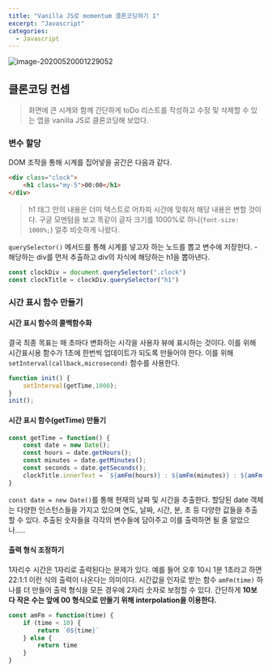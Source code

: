 ```yaml
---
title: "Vanilla JS로 momentum 클론코딩하기 1"
excerpt: "Javascript"
categories:
  - Javascript
---
```


![image-20200520001229052](https://user-images.githubusercontent.com/53211781/82825194-c2bbac00-9ee5-11ea-95e7-aaa95fb7e5ec.png)

## 클론코딩 컨셉
> 화면에 큰 시계와 함께 간단하게 toDo 리스트를 작성하고 수정 및 삭제할 수 있는 앱을 vanilla JS로 클론코딩해 보았다. 

### 변수 할당

DOM 조작을 통해 시계를 집어넣을 공간은 다음과 같다. 
```html
<div class="clock">
    <h1 class="my-5">00:00</h1>
</div>
```
> h1 태그 안의 내용은 더미 텍스트로 어차피 시간에 맞춰저 해당 내용은 변할 것이다. 구글 모멘텀을 보고 똑같이 글자 크기를 1000%로 하니(`font-size: 1000%;`) 얼추 비슷하게 나왔다. 

`querySelector()` 메서드를 통해 시계를 넣고자 하는 노드를 뽑고 변수에 저장한다. 
    - 해당하는 div를 먼저 추출하고 div의 자식에 해당하는 h1을 뽑아낸다.
```javascript
const clockDiv = document.querySelector(".clock")
const clockTitle = clockDiv.querySelector("h1")
```

### 시간 표시 함수 만들기


#### 시간 표시 함수의 콜백함수화
결국 최종 목표는 매 초마다 변화하는 시각을 사용자 뷰에 표시하는 것이다. 이를 위해 시간표시용 함수가 1초에 한번씩 업데이트가 되도록 만들어야 한다. 이를 위해 `setInterval(callback,microsecond)` 함수를 사용한다.
```javascript
function init() {
    setInterval(getTime,1000);
}
init();
```

#### 시간 표시 함수(getTime) 만들기 
```javascript
const getTime = function() {
    const date = new Date();
    const hours = date.getHours();
    const minutes = date.getMinutes();
    const seconds = date.getSeconds();
    clockTitle.innerText = `${amFm(hours)} : ${amFm(minutes)} : ${amFm(seconds)}`;
}
```
`const date = new Date()`를 통해 현재의 날짜 및 시간을 추출한다. 할당된 date 객체는 다양한 인스턴스들을 가지고 있으며 연도, 날짜, 시간, 분, 초 등 다양한 값들을 추출할 수 있다. 추출된 숫자들을 각각의 변수들에 담아주고 이를 출력하면 될 줄 알았으나.....

#### 출력 형식 조정하기
1자리수 시간은 1자리로 출력된다는 문제가 있다. 예를 들어 오후 10시 1분 1초라고 하면 22:1:1 이런 식의 출력이 나온다는 의미이다. 시간값을 인자로 받는 함수 `amFm(time)` 하나를 더 만들어 출력 형식을 모든 경우에 2자리 숫자로 보정할 수 있다. 간단하게 **10보다 작은 수는 앞에 00 형식으로 만들기 위해 interpolation을 이용한다.**
```javascript
const amFm = function(time) {
    if (time < 10) {
        return `0${time}`
    } else {
        return time
    }
}
```